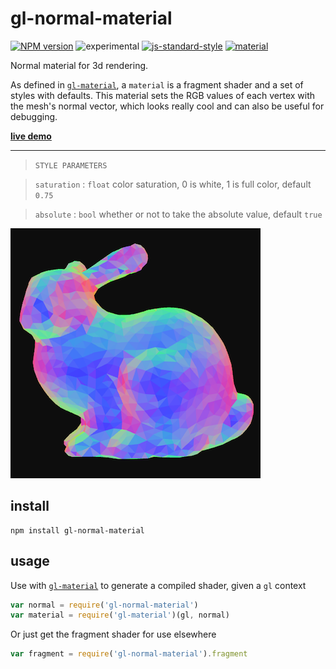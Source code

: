 # gl-normal-material

[![NPM version][npm-image]][npm-url]
![experimental][experimental-image]
[![js-standard-style][standard-image]][standard-url]
[![material][material-image]][material-url]

Normal material for 3d rendering.

As defined in [`gl-material`](https://github.com/freeman-lab/gl-material), a `material` is a fragment shader and a set of styles with defaults. This material sets the RGB values of each vertex with the mesh's normal vector, which looks really cool and can also be useful for debugging. 

**[live demo](http://gl-normal-material.surge.sh/)**

--------------------------------------
> `STYLE PARAMETERS`

> `saturation` : `float` color saturation, 0 is white, 1 is full color, default `0.75`

> `absolute` : `bool` whether or not to take the absolute value, default `true`

![image](image/sample.png)

## install

```
npm install gl-normal-material
```

## usage

Use with [`gl-material`](https://github.com/freeman-lab/gl-material) to generate a compiled shader, given a `gl` context

```javascript
var normal = require('gl-normal-material')
var material = require('gl-material')(gl, normal)
```

Or just get the fragment shader for use elsewhere

```javascript
var fragment = require('gl-normal-material').fragment
```

[npm-image]: https://img.shields.io/badge/npm-v1.0.0-lightgray.svg?style=flat-square
[npm-url]: https://npmjs.org/package/gl-normal-material
[material-image]: https://img.shields.io/badge/gl--material-normal-lightgray.svg?style=flat-square
[material-url]: https://github.com/freeman-lab/gl-material
[standard-image]: https://img.shields.io/badge/code%20style-standard-lightgray.svg?style=flat-square
[standard-url]: https://github.com/feross/standard
[experimental-image]: https://img.shields.io/badge/stability-experimental-lightgray.svg?style=flat-square
